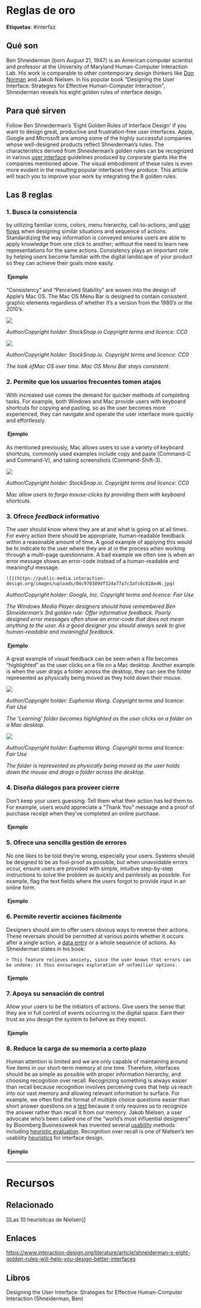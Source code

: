 # Reglas de oro
**Etiquetas**: #interfaz

## Qué son
Ben Shneiderman (born August 21, 1947) is an American computer scientist and professor at the University of Maryland Human-Computer Interaction Lab. His work is comparable to other contemporary design thinkers like [Don Norman](https://www.interaction-design.org/literature/topics/don-norman "What is Don Norman?") and Jakob Nielsen. In his popular book "Designing the User Interface: Strategies for Effective Human-Computer Interaction", Shneiderman reveals his eight golden rules of interface design.

## Para qué sirven
Follow Ben Shneiderman’s 'Eight Golden Rules of Interface Design' if you want to design great, productive and frustration-free user interfaces. Apple, Google and Microsoft are among some of the highly successful companies whose well-designed products reflect Shneiderman’s rules. The characteristics derived from Shneiderman’s golden rules can be recognized in various [user interface](https://www.interaction-design.org/literature/topics/ui-design "What is User Interface Design?") guidelines produced by corporate giants like the companies mentioned above. The visual embodiment of these rules is even more evident in the resulting popular interfaces they produce. This article will teach you to improve your work by integrating the 8 golden rules.

## Las 8 reglas
### 1. Busca la consistencia
by utilizing familiar icons, colors, menu hierarchy, call-to-actions, and [user flows](https://www.interaction-design.org/literature/topics/user-flows "What are User Flows?") when designing similar situations and sequence of actions. Standardizing the way information is conveyed ensures users are able to apply knowledge from one click to another; without the need to learn new representations for the same actions. Consistency plays an important role by helping users become familiar with the digital landscape of your product so they can achieve their goals more easily.

####  Ejemplo
“Consistency” and “Perceived Stability” are woven into the design of Apple’s Mac OS. The Mac OS Menu Bar is designed to contain consistent graphic elements regardless of whether it’s a version from the 1980’s or the 2010’s.  

![](https://public-media.interaction-design.org/images/uploads/6e453040a81c3afcbbc711d88a1c12cd.jpg)

_Author/Copyright holder: StockSnap.io Copyright terms and licence: CC0_

![](https://public-media.interaction-design.org/images/uploads/e20db7647a137e702d2f4c9052bac8a7.jpg)

_Author/Copyright holder: StockSnap.io. Copyright terms and licence: CC0_

_The look ofMac OS over time. Mac OS Menu Bar stays consistent._

### 2. Permite que los usuarios frecuentes tomen atajos
With increased use comes the demand for quicker methods of completing tasks. For example, both Windows and Mac provide users with keyboard shortcuts for copying and pasting, so as the user becomes more experienced, they can navigate and operate the user interface more quickly and effortlessly.

####  Ejemplo
As mentioned previously, Mac allows users to use a variety of keyboard shortcuts, commonly used examples include copy and paste (Command-C and Command-V), and taking screenshots (Command-Shift-3).  

![](https://public-media.interaction-design.org/images/uploads/752ff6248e8964d27fbf793172ec7054.jpg)

_Author/Copyright holder: StockSnap.io. Copyright terms and licence: CC0_

_Mac allow users to forgo mouse-clicks by providing them with keyboard shortcuts._

### 3. Ofrece *feedback* informativo
The user should know where they are at and what is going on at all times. For every action there should be appropriate, human-readable feedback within a reasonable amount of time. A good example of applying this would be to indicate to the user where they are at in the process when working through a multi-page questionnaire. A bad example we often see is when an error message shows an error-code instead of a human-readable and meaningful message.  
      
    ![](https://public-media.interaction-design.org/images/uploads/04c970389df324a77a7c3afc6c818ed6.jpg)
_Author/Copyright holder: Google, Inc. Copyright terms and licence: Fair Use_

_The Windows Media Player designers should have remembered Ben Shneiderman’s 3rd golden rule: Offer informative feedback. Poorly designed error messages often show an error-code that does not mean anything to the user. As a good designer you should always seek to give human-readable and meaningful feedback._

####  Ejemplo
A great example of visual feedback can be seen when a file becomes “highlighted” as the user clicks on a file on a Mac desktop. Another example is when the user drags a folder across the desktop, they can see the folder represented as physically being moved as they hold down their mouse.

![](https://public-media.interaction-design.org/images/uploads/622bb769e26f82a31df68486d0c70b02.jpg)

_Author/Copyright holder: Euphemia Wong. Copyright terms and licence: Fair Use_

_The ‘Learning’ folder becomes highlighted as the user clicks on a folder on a Mac desktop._

![](https://public-media.interaction-design.org/images/uploads/c8f9592f66e433a13c5e2b5cb1072f26.jpg)

_Author/Copyright holder: Euphemia Wong. Copyright terms and licence: Fair Use_

_The folder is represented as physically being moved as the user holds down the mouse and drags a folder across the desktop._

### 4. Diseña diálogos para proveer cierre
Don’t keep your users guessing. Tell them what their action has led them to. For example, users would appreciate a “Thank You” message and a proof of purchase receipt when they’ve completed an online purchase.

####  Ejemplo 

### 5. Ofrece una sencilla gestión de errores
No one likes to be told they’re wrong, especially your users. Systems should be designed to be as fool-proof as possible, but when unavoidable errors occur, ensure users are provided with simple, intuitive step-by-step instructions to solve the problem as quickly and painlessly as possible. For example, flag the text fields where the users forgot to provide input in an online form.

####  Ejemplo

### 6. Permite revertir acciones fácilmente
Designers should aim to offer users obvious ways to reverse their actions. These reversals should be permitted at various points whether it occurs after a single action, a [data entry](https://www.interaction-design.org/literature/topics/data-entry "What is Data Entry?") or a whole sequence of actions. As Shneiderman states in his book:  
      
    
    > This feature relieves anxiety, since the user knows that errors can be undone; it thus encourages exploration of unfamiliar options.

####  Ejemplo
    
### 7. Apoya su sensación de control
Allow your users to be the initiators of actions. Give users the sense that they are in full control of events occurring in the digital space. Earn their trust as you design the system to behave as they expect.

####  Ejemplo

### 8. Reduce la carga de su memoria a corto plazo
Human attention is limited and we are only capable of maintaining around five items in our short-term memory at one time. Therefore, interfaces should be as simple as possible with proper information hierarchy, and choosing recognition over recall. Recognizing something is always easier than recall because recognition involves perceiving cues that help us reach into our vast memory and allowing relevant information to surface. For example, we often find the format of multiple choice questions easier than short answer questions on a [test](https://www.interaction-design.org/literature/topics/test "What is Test?") because it only requires us to recognize the answer rather than recall it from our memory. Jakob Nielsen, a user advocate who’s been called one of the “world’s most influential designers” by Bloomberg Businessweek has invented several [usability](https://www.interaction-design.org/literature/topics/usability "What is Usability?") methods including [heuristic evaluation](https://www.interaction-design.org/literature/topics/heuristic-evaluation "What is Heuristic Evaluation?"). Recognition over recall is one of Nielsen’s ten usability [heuristics](https://www.interaction-design.org/literature/topics/heuristics "What is Heuristics?") for interface design.

####  Ejemplo

---

# Recursos
## Relacionado
[[Las 10 heurísticas de Nielsen]]

## Enlaces
https://www.interaction-design.org/literature/article/shneiderman-s-eight-golden-rules-will-help-you-design-better-interfaces 

## Libros
Designing the User Interface: Strategies for Effective Human-Computer Interaction (Shneiderman, Ben)